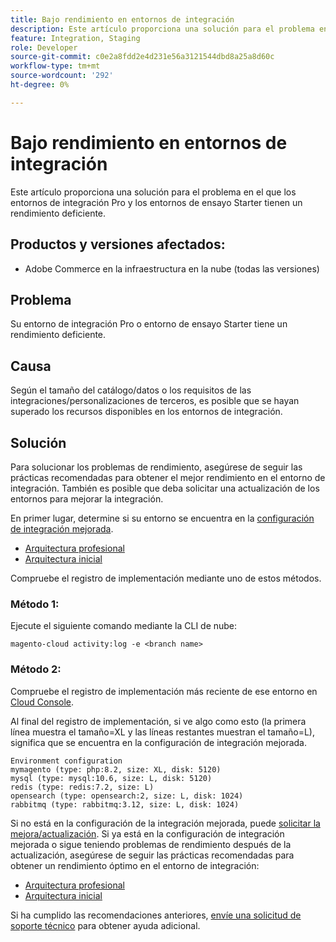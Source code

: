 ```yaml
---
title: Bajo rendimiento en entornos de integración
description: Este artículo proporciona una solución para el problema en el que los entornos de integración Pro y los entornos de ensayo Starter tienen un rendimiento deficiente.
feature: Integration, Staging
role: Developer
source-git-commit: c0e2a8fdd2e4d231e56a3121544dbd8a25a8d60c
workflow-type: tm+mt
source-wordcount: '292'
ht-degree: 0%

---
```


# Bajo rendimiento en entornos de integración

Este artículo proporciona una solución para el problema en el que los entornos de integración Pro y los entornos de ensayo Starter tienen un rendimiento deficiente.

## Productos y versiones afectados:

* Adobe Commerce en la infraestructura en la nube (todas las versiones)

## Problema

Su entorno de integración Pro o entorno de ensayo Starter tiene un rendimiento deficiente.

## Causa

Según el tamaño del catálogo/datos o los requisitos de las integraciones/personalizaciones de terceros, es posible que se hayan superado los recursos disponibles en los entornos de integración.

## Solución

Para solucionar los problemas de rendimiento, asegúrese de seguir las prácticas recomendadas para obtener el mejor rendimiento en el entorno de integración. También es posible que deba solicitar una actualización de los entornos para mejorar la integración.

En primer lugar, determine si su entorno se encuentra en la [configuración de integración mejorada](https://experienceleague.adobe.com/en/docs/commerce-knowledge-base/kb/announcements/commerce-announcements/integration-environment-enhancement-request-pro-and-starter).

* [Arquitectura profesional](https://experienceleague.adobe.com/en/docs/commerce-cloud-service/user-guide/architecture/pro-architecture#integration-environment)
* [Arquitectura inicial](https://experienceleague.adobe.com/en/docs/commerce-cloud-service/user-guide/architecture/starter-architecture#staging-environment)

Compruebe el registro de implementación mediante uno de estos métodos.

### Método 1:

Ejecute el siguiente comando mediante la CLI de nube:

`magento-cloud activity:log -e <branch name>`

### Método 2:

Compruebe el registro de implementación más reciente de ese entorno en [Cloud Console](https://console.adobecommerce.com).

Al final del registro de implementación, si ve algo como esto (la primera línea muestra el tamaño=XL y las líneas restantes muestran el tamaño=L), significa que se encuentra en la configuración de integración mejorada.

```
Environment configuration
mymagento (type: php:8.2, size: XL, disk: 5120)
mysql (type: mysql:10.6, size: L, disk: 5120)
redis (type: redis:7.2, size: L)
opensearch (type: opensearch:2, size: L, disk: 1024)
rabbitmq (type: rabbitmq:3.12, size: L, disk: 1024)
```

Si no está en la configuración de la integración mejorada, puede [solicitar la mejora/actualización](https://experienceleague.adobe.com/en/docs/commerce-knowledge-base/kb/announcements/commerce-announcements/integration-environment-enhancement-request-pro-and-starter).
Si ya está en la configuración de integración mejorada o sigue teniendo problemas de rendimiento después de la actualización, asegúrese de seguir las prácticas recomendadas para obtener un rendimiento óptimo en el entorno de integración:

* [Arquitectura profesional](https://experienceleague.adobe.com/en/docs/commerce-cloud-service/user-guide/architecture/pro-architecture#integration-environment)
* [Arquitectura inicial](https://experienceleague.adobe.com/en/docs/commerce-cloud-service/user-guide/architecture/starter-architecture#staging-environment)

Si ha cumplido las recomendaciones anteriores, [envíe una solicitud de soporte técnico](https://experienceleague.adobe.com/en/docs/commerce-knowledge-base/kb/help-center-guide/magento-help-center-user-guide#submit-ticket) para obtener ayuda adicional.
 
